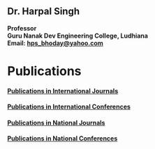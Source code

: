 ## Dr. Harpal Singh
**Professor**  
**Guru Nanak Dev Engineering College, Ludhiana**  
**Email: hps_bhoday@yahoo.com**

# Publications

#### [Publications in International Journals](Pub/internationaljournals.md)
#### [Publications in International Conferences](Pub/internationalconferences.md)
#### [Publications in National Journals](Pub/nationaljournals.md)
#### [Publications in National Conferences](Pub/nationalconferences.md)
